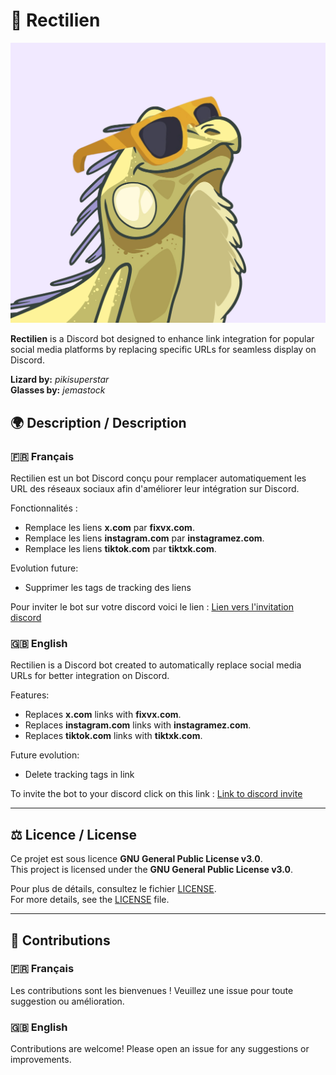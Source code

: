 # 🦎 Rectilien  
![Rectilien](https://github.com/Papaella/Rectilien/blob/main/reptilien.jpg?raw=true)

**Rectilien** is a Discord bot designed to enhance link integration for popular social media platforms by replacing specific URLs for seamless display on Discord.

**Lizard by:** *pikisuperstar*  
**Glasses by:** *jemastock*  

## 🌍 Description / Description  

### 🇫🇷 Français  
Rectilien est un bot Discord conçu pour remplacer automatiquement les URL des réseaux sociaux afin d'améliorer leur intégration sur Discord.  

Fonctionnalités :  
- Remplace les liens **x.com** par **fixvx.com**.  
- Remplace les liens **instagram.com** par **instagramez.com**.  
- Remplace les liens **tiktok.com** par **tiktxk.com**.

Evolution future:
- Supprimer les tags de tracking des liens

Pour inviter le bot sur votre discord voici le lien :
[Lien vers l'invitation discord](https://discord.com/oauth2/authorize?client_id=1310607261730734180&permissions=274877917248&scope=bot%20applications.commands)

### 🇬🇧 English  
Rectilien is a Discord bot created to automatically replace social media URLs for better integration on Discord.  

Features:  
- Replaces **x.com** links with **fixvx.com**.  
- Replaces **instagram.com** links with **instagramez.com**.  
- Replaces **tiktok.com** links with **tiktxk.com**.  

Future evolution:
- Delete tracking tags in link

To invite the bot to your discord click on this link :
[Link to discord invite](https://discord.com/oauth2/authorize?client_id=1310607261730734180&permissions=274877917248&scope=bot%20applications.commands)

---

## ⚖️ Licence / License  

Ce projet est sous licence **GNU General Public License v3.0**.  
This project is licensed under the **GNU General Public License v3.0**.  

Pour plus de détails, consultez le fichier [LICENSE](https://www.gnu.org/licenses/gpl-3.0.fr.html).  
For more details, see the [LICENSE](https://www.gnu.org/licenses/gpl-3.0.html) file.  

---

## 🤝 Contributions  

### 🇫🇷 Français  
Les contributions sont les bienvenues ! Veuillez une issue pour toute suggestion ou amélioration.  

### 🇬🇧 English  
Contributions are welcome! Please open an issue for any suggestions or improvements.  
